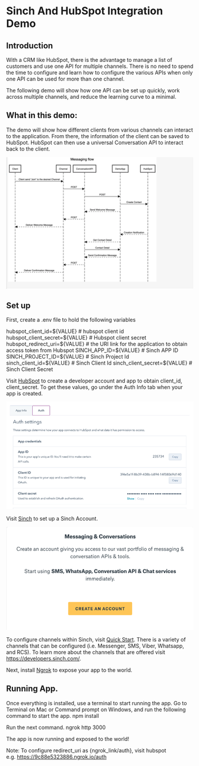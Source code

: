 # Sinch And HubSpot Integration Demo 

## Introduction
With a CRM like HubSpot, there is the advantage to manage a list of customers and use one API for multiple channels. There is no need to spend the time to configure and learn how to configure the various APIs when only one API can be used for more than one channel.

The following demo will show how one API can be set up quickly, work across multiple channels, and reduce the learning curve to a minimal. 

## What in this demo:

The demo will show how different clients from various channels can interact to the application. From there, the information of the client can be saved to HubSpot. HubSpot can then use a universal Conversation API to interact back to the client.

![Message flow](images/message_flow.png)

## Set up

First, create a .env file to hold the following variables

hubspot_client_id=${VALUE} # hubspot client id 
hubspot_client_secret=${VALUE} # Hubspot client secret
hubspot_redirect_uri=${VALUE} # the URI link for the application to obtain access token from Hubspot
SINCH_APP_ID=${VALUE} # Sinch APP ID
SINCH_PROJECT_ID=${VALUE} # Sinch Project Id
sinch_client_id=${VALUE} # Sinch Client Id
sinch_client_secret=${VALUE} # Sinch Client Secret

Visit [HubSpot](https://developers.hubspot.com/) to create a developer account and app to obtain client_id, client_secret. To get these values, go under the Auth Info tab when your app is created. 

![Message flow](images/hubspot_auth.png)

Visit [Sinch](https://www.sinch.com/sign-up/) to set up a Sinch Account. 

![Message flow](images/sinch_signup.png)

To configure channels within Sinch, visit [Quick Start](https://developers.sinch.com/docs/conversation_quick_guide). There is a variety of channels that can be configured (i.e. Messenger, SMS, Viber, Whatsapp, and RCS). To learn more about the channels that are offered visit https://developers.sinch.com/. 

Next, install [Ngrok](https://ngrok.com/) to expose your app to the world. 

## Running App. 

Once everything is installed, use a terminal to start running the app. Go to Terminal on Mac or Command prompt on Windows, and run the following command to start the app.
npm install 

Run the next command.
ngrok http 3000

The app is now running and exposed to the world!

Note: To configure redirect_uri as {ngrok_link/auth}, visit hubspot  
e.g. https://9c88e5323886.ngrok.io/auth
